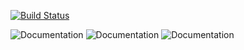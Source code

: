 [![Build Status](https://travis-ci.org/rupponi/Scriber.svg?label=Travis)](https://travis-ci.org/rupponi/Scriber)

![Documentation](https://github.com/rupponi/Scriber/blob/master/res/introduction.PNG)
![Documentation](https://github.com/rupponi/Scriber/blob/master/res/registration.PNG)
![Documentation](https://github.com/rupponi/Scriber/blob/master/res/general.PNG)
